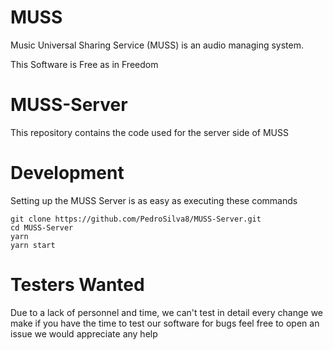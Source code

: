 # MUSS
Music Universal Sharing Service (MUSS) is an audio managing system.

This Software is Free as in Freedom

# MUSS-Server
This repository contains the code used for the server side of MUSS

# Development
Setting up the MUSS Server is as easy as executing these commands
```
git clone https://github.com/PedroSilva8/MUSS-Server.git
cd MUSS-Server
yarn
yarn start
```
# Testers Wanted
Due to a lack of personnel and time, we can't test in detail every change we make if you have the time to test our software for bugs feel free to open an issue we would appreciate any help
